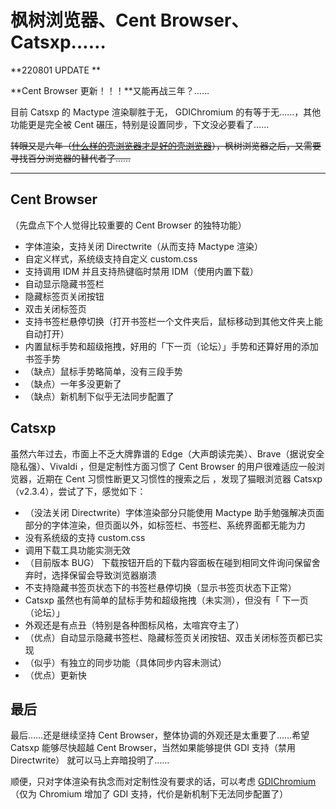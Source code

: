# 枫树浏览器、Cent Browser、Catsxp……
**220801 UPDATE **

 **Cent Browser 更新！！！**又能再战三年？……

目前 Catsxp 的 Mactype 渲染聊胜于无， GDIChromium 的有等于无……，其他功能更是完全被 Cent 碾压，特别是设置同步，下文没必要看了……

~~转眼又是六年（[什么样的壳浏览器才是好的壳浏览器](https://cloudlet.info/t/369)），枫树浏览器之后，又需要寻找百分浏览器的替代者了……~~

---

## Cent Browser 

（先盘点下个人觉得比较重要的 Cent Browser 的独特功能）

- 字体渲染，支持关闭 Directwrite（从而支持 Mactype 渲染）
- 自定义样式，系统级支持自定义 custom.css
- 支持调用 IDM 并且支持热键临时禁用 IDM（使用内置下载）
- 自动显示隐藏书签栏
- 隐藏标签页关闭按钮
- 双击关闭标签页
- 支持书签栏悬停切换（打开书签栏一个文件夹后，鼠标移动到其他文件夹上能自动打开）
- 内置鼠标手势和超级拖拽，好用的「下一页（论坛）」手势和还算好用的添加书签手势
- （缺点）鼠标手势略简单，没有三段手势
- （缺点）一年多没更新了
- （缺点）新机制下似乎无法同步配置了

## Catsxp 

虽然六年过去，市面上不乏大牌靠谱的 Edge（大声朗读完美）、Brave（据说安全隐私强）、Vivaldi ，但是定制性方面习惯了 Cent Browser 的用户很难适应一般浏览器，近期在 Cent 习惯性断更又习惯性的搜索之后 ，发现了猫眼浏览器 Catsxp （v2.3.4），尝试了下，感觉如下：

- （没法关闭 Directwrite）字体渲染部分只能使用 Mactype 助手勉强解决页面部分的字体渲染，但页面以外，如标签栏、书签栏、系统界面都无能为力
- 没有系统级的支持 custom.css
- 调用下载工具功能实测无效
- （目前版本 BUG） 下载按钮开启的下载内容面板在碰到相同文件询问保留舍弃时，选择保留会导致浏览器崩溃
- 不支持隐藏书签页状态下的书签栏悬停切换（显示书签页状态下正常）
- Catsxp 虽然也有简单的鼠标手势和超级拖拽（未实测），但没有「 下一页（论坛）」
- 外观还是有点丑（特别是各种图标风格，太喧宾夺主了）
- （优点）自动显示隐藏书签栏、隐藏标签页关闭按钮、双击关闭标签页都已实现
- （似乎）有独立的同步功能（具体同步内容未测试）
- （优点）更新快

## 最后

最后……还是继续坚持 Cent Browser，整体协调的外观还是太重要了……希望 Catsxp 能够尽快超越 Cent Browser，当然如果能够提供 GDI 支持（禁用 Directwrite） 就可以马上弃暗投明了……

顺便，只对字体渲染有执念而对定制性没有要求的话，可以考虑 [GDIChromium](https://github.com/GTANAdam/GDIChromium)（仅为 Chromium 增加了 GDI 支持，代价是新机制下无法同步配置了）